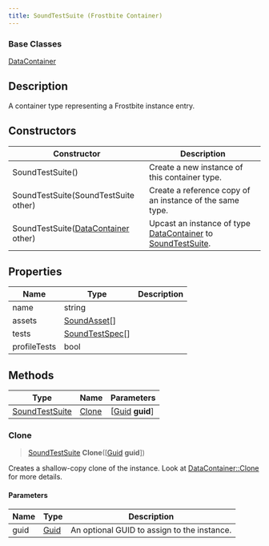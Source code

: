 ```yaml
---
title: SoundTestSuite (Frostbite Container)
---
```

### Base Classes

[DataContainer](/vext/ref/cls/shr/datacontainer)

## Description

A container type representing a Frostbite instance entry.

## Constructors

| Constructor                                                               | Description                                                                                                         |
| ------------------------------------------------------------------------- | ------------------------------------------------------------------------------------------------------------------- |
| SoundTestSuite()                                                          | Create a new instance of this container type.                                                                       |
| SoundTestSuite(SoundTestSuite other)                                      | Create a reference copy of an instance of the same type.                                                            |
| SoundTestSuite([DataContainer](/vext/ref/cls/shr/datacontainer) other) | Upcast an instance of type [DataContainer](/vext/ref/cls/shr/datacontainer) to [SoundTestSuite](SoundTestSuite). |

## Properties

| Name         | Type                               | Description |
| ------------ | ---------------------------------- | ----------- |
| name         | string                             |             |
| assets       | [SoundAsset](SoundAsset)\[\]       |             |
| tests        | [SoundTestSpec](SoundTestSpec)\[\] |             |
| profileTests | bool                               |             |

## Methods

| Type                             | Name            | Parameters                                     |
| -------------------------------- | --------------- | ---------------------------------------------- |
| [SoundTestSuite](SoundTestSuite) | [Clone](#clone) | \[[Guid](/vext/ref/cls/shr/guid) **guid**\] |

### Clone

> [SoundTestSuite](SoundTestSuite) **Clone**(\[[Guid](/vext/ref/cls/shr/guid) **guid**\])

Creates a shallow-copy clone of the instance. Look at [DataContainer::Clone](/vext/ref/cls/shr/datacontainer#clone) for more details.

#### Parameters

| Name | Type         | Description                                 |
| ---- | ------------ | ------------------------------------------- |
| guid | [Guid](Guid) | An optional GUID to assign to the instance. |
